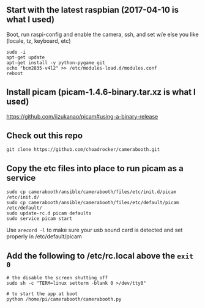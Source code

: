 ## Start with the latest raspbian (2017-04-10 is what I used)

Boot, run raspi-config and enable the camera, ssh, and set w/e else you like (locale, tz, keyboard, etc)

<!--https://raspberrypi.stackexchange.com/questions/14229/how-can-i-enable-the-camera-without-using-raspi-config-->

```
sudo -i
apt-get update
apt-get install -y python-pygame git
echo "bcm2835-v4l2" >> /etc/modules-load.d/modules.conf
reboot
```

## Install picam (picam-1.4.6-binary.tar.xz is what I used)
https://github.com/iizukanao/picam#using-a-binary-release

## Check out this repo
`git clone https://github.com/choadrocker/camerabooth.git`

## Copy the etc files into place to run picam as a service
<!--from https://github.com/iizukanao/picam/tree/master/etc-->
```
sudo cp camerabooth/ansible/camerabooth/files/etc/init.d/picam /etc/init.d/
sudo cp camerabooth/ansible/camerabooth/files/etc/default/picam /etc/default/
sudo update-rc.d picam defaults
sudo service picam start
```

Use `arecord -l` to make sure your usb sound card is detected and set properly in /etc/default/picam

## Add the following to /etc/rc.local above the `exit 0`
```
# the disable the screen shutting off
sudo sh -c "TERM=linux setterm -blank 0 >/dev/tty0"

# to start the app at boot
python /home/pi/camerabooth/camerabooth.py
```
